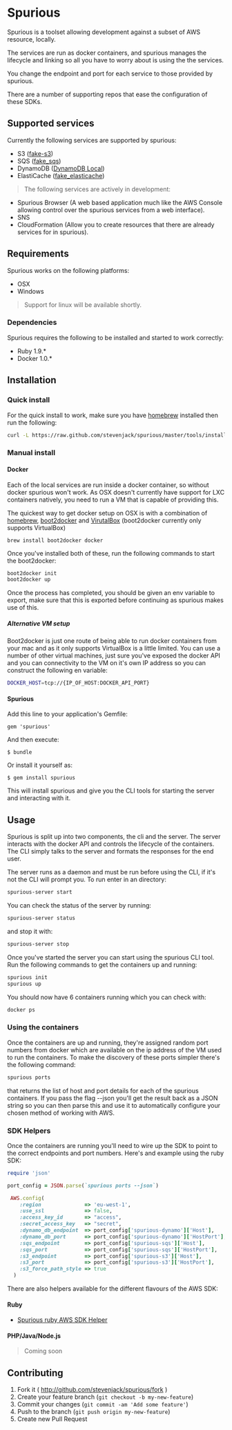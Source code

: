 # Spurious

Spurious is a toolset allowing development against a subset of AWS resource, locally.

The services are run as docker containers, and spurious manages the lifecycle and 
linking so all you have to worry about is using the the services.

You change the endpoint and port for each service to those provided by spurious.

There are a number of supporting repos that ease the configuration of these SDKs.

## Supported services

Currently the following services are supported by spurious:

* S3 ([fake-s3](https://github.com/jubos/fake-s3))
* SQS ([fake_sqs](https://github.com/iain/fake_sqs))
* DynamoDB ([DynamoDB Local](http://docs.aws.amazon.com/amazondynamodb/latest/developerguide/Tools.DynamoDBLocal.html))
* ElastiCache ([fake_elasticache](https://github.com/stevenjack/fake_elasticache))

> The following services are actively in development:

* Spurious Browser (A web based application much like the AWS Console allowing control 
  over the spurious services from a web interface).
* SNS
* CloudFormation (Allow you to create resources that there are already services for in spurious).

## Requirements

Spurious works on the following platforms:

* OSX
* Windows

> Support for linux will be available shortly.

### Dependencies

Spurious requires the following to be installed and started to work correctly:

* Ruby 1.9.*
* Docker 1.0.*

## Installation

### Quick install

For the quick install to work, make sure you have [homebrew](http://brew.sh/) installed then run the following:

```bash
curl -L https://raw.github.com/stevenjack/spurious/master/tools/install.sh | sh
```

### Manual install

#### Docker

Each of the local services are run inside a docker container, so without docker spurious won't work.
As OSX doesn't currently have support for LXC containers natively, you need to run a VM that is capable
of providing this.

The quickest way to get docker setup on OSX is with a combination of [homebrew](http://brew.sh/),
[boot2docker](https://github.com/boot2docker/boot2docker) and [VirutalBox](https://www.virtualbox.org/wiki/Downloads)
 (boot2docker currently only supports VirtualBox)

`brew install boot2docker docker`

Once you've installed both of these, run the following commands to start the boot2docker:

```bash
boot2docker	init
boot2docker up
```

Once the process has completed, you should be given an env variable to export, make sure that this is exported
before continuing as spurious makes use of this.

##### Alternative VM setup

Boot2docker is just one route of being able to run docker containers from your mac and as it only supports VirtualBox is 
a little limited. You can use a number of other virtual machines, just sure you've exposed the docker API and you can connectivity
to the VM on it's own IP address so you can construct the following en variable:

```bash
DOCKER_HOST=tcp://{IP_OF_HOST:DOCKER_API_PORT}
```

#### Spurious

Add this line to your application's Gemfile:

    gem 'spurious'

And then execute:

    $ bundle

Or install it yourself as:

    $ gem install spurious


This will install spurious and give you the CLI tools for starting the server and interacting with it.

## Usage

Spurious is split up into two components, the cli and the server. The server interacts with the docker API and
controls the lifecycle of the containers. The CLI simply talks to the server and formats the responses for
the end user.

The server runs as a daemon and must be run before using the CLI, if it's not the CLI will prompt you. To run
enter in an directory:

```bash
spurious-server start
```

You can check the status of the server by running:

```bash
spurious-server status
```

and stop it with:

```bash
spurious-server stop
```

Once you've started the server you can start using the spurious CLI tool. Run the following commands to get the
containers up and running:

```bash
spurious init
spurious up
```

You should now have 6 containers running which you can check with:

```bash
docker ps
```

### Using the containers

Once the containers are up and running, they're assigned random port numbers from docker which are available on the
ip address of the VM used to run the containers. To make the discovery of these ports simpler there's the following
command:

```bash
spurious ports
```

that returns the list of host and port details for each of the spurious containers. If you pass the flag --json you'll
get the result back as a JSON string so you can then parse this and use it to automatically configure your chosen method of working with AWS.

### SDK Helpers

Once the containers are running you'll need to wire up the SDK to point to the correct endpoints and port numbers. Here's
and example using the ruby SDK:

```ruby
require 'json'

port_config = JSON.parse(`spurious ports --json`)

 AWS.config(
    :region              => 'eu-west-1',
    :use_ssl             => false,
    :access_key_id       => "access",
    :secret_access_key   => "secret",
    :dynamo_db_endpoint  => port_config['spurious-dynamo']['Host'],
    :dynamo_db_port      => port_config['spurious-dynamo']['HostPort'],
    :sqs_endpoint        => port_config['spurious-sqs']['Host'],
    :sqs_port            => port_config['spurious-sqs']['HostPort'],
    :s3_endpoint         => port_config['spurious-s3']['Host'],
    :s3_port             => port_config['spurious-s3']['HostPort'],
    :s3_force_path_style => true
  )

```

There are also helpers available for the different flavours of the AWS SDK:

#### Ruby

* [Spurious ruby AWS SDK Helper](https://github.com/stevenjack/spurious-ruby-awssdk-helper)


#### PHP/Java/Node.js

> Coming soon

## Contributing

1. Fork it ( http://github.com/stevenjack/spurious/fork )
2. Create your feature branch (`git checkout -b my-new-feature`)
3. Commit your changes (`git commit -am 'Add some feature'`)
4. Push to the branch (`git push origin my-new-feature`)
5. Create new Pull Request
